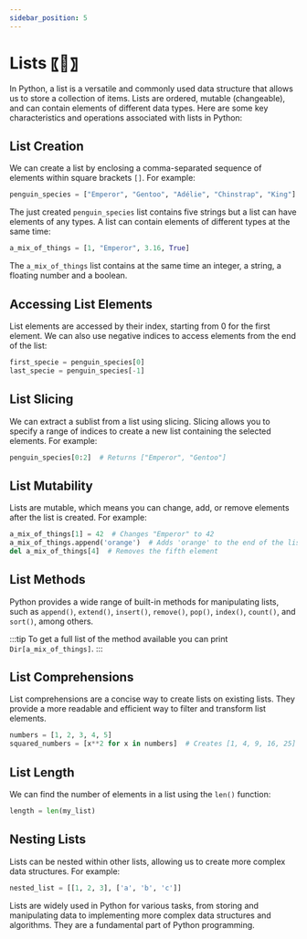 ```yaml
---
sidebar_position: 5
---
```


# Lists 〖🐧〗

In Python, a list is a versatile and commonly used data structure that allows us to store a collection of items. Lists are ordered, mutable (changeable), and can contain elements of different data types.
Here are some key characteristics and operations associated with lists in Python:

## List Creation
We can create a list by enclosing a comma-separated sequence of elements within square brackets `[]`. For example:

```python
penguin_species = ["Emperor", "Gentoo", "Adélie", "Chinstrap", "King"]
```

The just created `penguin_species` list contains five strings but a list can have elements of any types.
A list can contain elements of different types at the same time:

```python
a_mix_of_things = [1, "Emperor", 3.16, True]
```

The `a_mix_of_things` list contains at the same time an integer, a string, a floating number and a boolean.

## Accessing List Elements
List elements are accessed by their index, starting from 0 for the first element. We can also use negative indices to access elements from the end of the list:

```python
first_specie = penguin_species[0]
last_specie = penguin_species[-1]
```

## List Slicing
We can extract a sublist from a list using slicing. Slicing allows you to specify a range of indices to create a new list containing the selected elements. For example:

```python
penguin_species[0:2]  # Returns ["Emperor", "Gentoo"]
```

## List Mutability
Lists are mutable, which means you can change, add, or remove elements after the list is created. For example:

```python
a_mix_of_things[1] = 42  # Changes "Emperor" to 42
a_mix_of_things.append('orange')  # Adds 'orange' to the end of the list
del a_mix_of_things[4]  # Removes the fifth element
```

## List Methods
Python provides a wide range of built-in methods for manipulating lists, such as `append()`, `extend()`, `insert()`, `remove()`, `pop()`, `index()`, `count()`, and `sort()`, among others.

:::tip
To get a full list of the method available you can print `Dir[a_mix_of_things]`.
:::

## List Comprehensions
List comprehensions are a concise way to create lists  on existing lists. They provide a more readable and efficient way to filter and transform list elements.

```python
numbers = [1, 2, 3, 4, 5]
squared_numbers = [x**2 for x in numbers]  # Creates [1, 4, 9, 16, 25]
```

## List Length
We can find the number of elements in a list using the `len()` function:

```python
length = len(my_list)
```

## Nesting Lists
Lists can be nested within other lists, allowing us to create more complex data structures. For example:

```python
nested_list = [[1, 2, 3], ['a', 'b', 'c']]
```

Lists are widely used in Python for various tasks, from storing and manipulating data to implementing more complex data structures and algorithms. They are a fundamental part of Python programming.